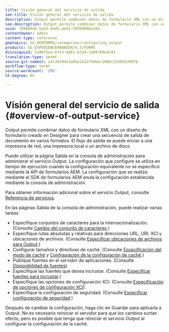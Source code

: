 ```yaml
---
title: Visión general del servicio de salida
seo-title: Visión general del servicio de salida
description: Output permite combinar datos de formulario XML con un diseño de formulario creado en Designer para crear una secuencia de salida de documento en varios formatos.
seo-description: Output permite combinar datos de formulario XML con un diseño de formulario creado en Designer para crear una secuencia de salida de documento en varios formatos.
uuid: 7890b0a6-bae5-4ad5-ae41-503b988ba3da
contentOwner: admin
content-type: reference
geptopics: SG_AEMFORMS/categories/configuring_output
products: SG_EXPERIENCEMANAGER/6.5/FORMS
discoiquuid: 5a96f5ea-6fe3-44b1-b314-14097b9e9c01
translation-type: tm+mt
source-git-commit: a3c303d4e3a85e1b2e794bec2006c335056309fb
workflow-type: tm+mt
source-wordcount: '292'
ht-degree: 0%

---
```



# Visión general del servicio de salida {#overview-of-output-service}

Output permite combinar datos de formulario XML con un diseño de formulario creado en Designer para crear una secuencia de salida de documento en varios formatos. El flujo de salida se puede enviar a una impresora de red, una impresora local o un archivo de disco

Puede utilizar la página Salida en la consola de administración para administrar el servicio Output. La configuración que configure se utiliza en tiempo de ejecución cuando la configuración equivalente no se especificó mediante la API de formularios AEM. La configuración que se realiza mediante el SDK de formularios AEM anula la configuración establecida mediante la consola de administración.

Para obtener información adicional sobre el servicio Output, consulte [Referencia de servicios](https://www.adobe.com/go/learn_aemforms_services_61).

En las páginas Salida de la consola de administración, puede realizar varias tareas:

* Especifique conjuntos de caracteres para la internacionalización. (Consulte [Cambio del conjunto de caracteres](/help/forms/using/admin-help/change-character-set.md#change-the-character-set).)
* Especifique rutas absolutas y relativas para direcciones URL, URI, XCI y ubicaciones de archivos. (Consulte [Especificar ubicaciones de archivos para Output](/help/forms/using/admin-help/specify-file-locations-output.md#specify-file-locations-for-output).)
* Configurar tamaños y directivas de caché. (Consulte [Especificación del modo de caché](/help/forms/using/admin-help/configuring-caching-output.md#specifying-the-cache-mode) y [Configuración de la configuración de caché](/help/forms/using/admin-help/configuring-caching-output.md#configuring-cache-settings).)
* Publique fuentes en el servidor de aplicaciones. (Consulte [Disponibilidad de fuentes](/help/forms/using/admin-help/make-fonts-available.md#make-fonts-available)).
* Especifique las fuentes que desea incrustar. (Consulte [Especificar fuentes para incrustar](/help/forms/using/admin-help/specify-fonts-embed.md#specify-fonts-to-embed).)
* Especifique las opciones de configuración XCI. (Consulte [Especificación de opciones de configuración XCI](/help/forms/using/admin-help/specify-xci-configuration-options.md#specify-xci-configuration-options)).
* Especifique la configuración de seguridad. (Consulte [Especificar configuración de seguridad](/help/forms/using/admin-help/specify-security-settings.md#specify-security-settings).)

Después de cambiar la configuración, haga clic en Guardar para aplicarla a Output. No es necesario reiniciar el servidor para que los cambios surtan efecto, pero es posible que tenga que reiniciar el servicio Output al configurar la configuración de la caché.
